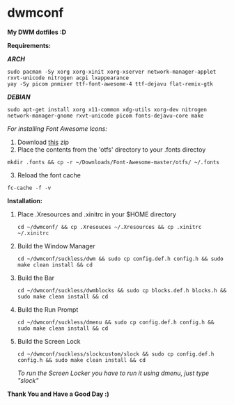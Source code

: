 # dwmconf
**My DWM dotfiles :D**

**Requirements:**

   **_ARCH_**
   
    sudo pacman -Sy xorg xorg-xinit xorg-xserver network-manager-applet rxvt-unicode nitrogen acpi lxappearance
    yay -Sy picom pnmixer ttf-font-awesome-4 ttf-dejavu flat-remix-gtk
    
   **_DEBIAN_**
   
    sudo apt-get install xorg x11-common xdg-utils xorg-dev nitrogen network-manager-gnome rxvt-unicode picom fonts-dejavu-core make
   _For installing Font Awesome Icons:_
   1. Download <a href=https://github.com/FortAwesome/Font-Awesome>this</a> zip
   2. Place the contents from the 'otfs' directory to your .fonts directoy
      
    mkdir .fonts && cp -r ~/Downloads/Font-Awesome-master/otfs/ ~/.fonts
   3. Reload the font cache 

    fc-cache -f -v
         
 **Installation:**
 1. Place .Xresources and .xinitrc in your $HOME directory 
 
        cd ~/dwmconf/ && cp .Xresouces ~/.Xresources && cp .xinitrc ~/.xinitrc
 2. Build the Window Manager
        
        cd ~/dwmconf/suckless/dwm && sudo cp config.def.h config.h && sudo make clean install && cd
 3. Build the Bar       
  
        cd ~/dwmconf/suckless/dwmblocks && sudo cp blocks.def.h blocks.h && sudo make clean install && cd
 4. Build the Run Prompt
 
        cd ~/dwmconf/suckless/dmenu && sudo cp config.def.h config.h && sudo make clean install && cd
 5. Build the Screen Lock
         
        cd ~/dwmconf/suckless/slockcustom/slock && sudo cp config.def.h config.h && sudo make clean install && cd
        
    _To run the Screen Locker you have to run it using dmenu, just type "slock"_
 
 **Thank You and Have a Good Day :)**
